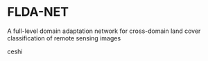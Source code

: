 # FLDA-NET
A full-level domain adaptation network for cross-domain land cover classification of remote sensing images


ceshi
